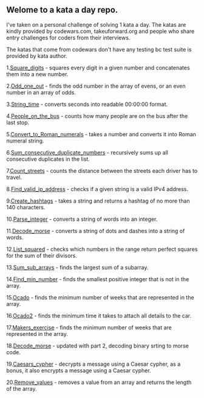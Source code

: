 ## Welome to a kata a day repo.

I've taken on a personal challenge of solving 1 kata a day.
The katas are kindly provided by codewars.com, takeuforward.org 
and people who share entry challenges for coders from their interviews.

The katas that come from codewars don't have any testing bc test suite is provided by kata author.

1.[Square_digits](src/square_digits.py) - squares every digit in a given number and concatenates them into a new number.


2.[Odd_one_out](src/odd_one_out.py) - finds the odd number in the array of evens, or an even number in an array of odds.

3.[String_time](src/string_time.py) - converts seconds into readable 00:00:00 format.

4.[People_on_the_bus](src/people_in_the_bus.py) - counts how many people are on the bus after the last stop.

5.[Convert_to_Roman_numerals](src/roman_numbers.py) - takes a number and converts it into Roman numeral string.

6.[Sum_consecutive_duplicate_numbers](src/sum_consecutive_duplicates.py) - recursively sums up all consecutive duplicates in the list.

7.[Count_streets](src/count_streets.py) - counts the distance between the streets each driver has to travel.

8.[Find_valid_ip_address](src/find_valid_ipaddress.py) - checks if a given string is a valid IPv4 address.

9.[Create_hashtags](src/create_hashtags.py) - takes a string and returns a hashtag of no more than 140 characters.

10.[Parse_integer](src/parse_integer.py) - converts a string of words into an integer.

11.[Decode_morse](src/decode_morse.py) - converts a string of dots and dashes into a string of words.

12.[List_squared](src/list_squared.py) - checks which numbers in the range return perfect squares for the sum of their divisors.

13.[Sum_sub_arrays](src/sum_sub_arrays.py) - finds the largest sum of a subarray.

14.[Find_min_number](src/find_min_number.py) - finds the smallest positive integer that is not in the array.

15.[Ocado](src/ocado.py) - finds the minimum number of weeks that are represented in the array.

16.[Ocado2](src/ocado2.py) - finds the minimum time it takes to attach all details to the car.

17.[Makers_exercise](src/makers_exercise.py) - finds the minimum number of weeks that are represented in the array.

18.[Decode_morse](src/decode_morse.py) - updated with part 2, decoding binary srting to morse code.

19.[Caesars_cypher](src/caesars_cypher.py) - decrypts a message using a Caesar cypher, as a bonus, it also encrypts a message using a Caesar cypher.

20.[Remove_values](src/remove_values.py) - removes a value from an array and returns the length of the array.